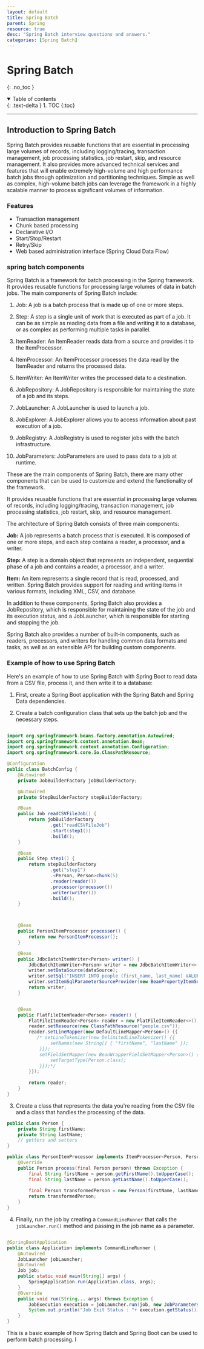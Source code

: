 ```yaml
---
layout: default
title: Spring Batch
parent: Spring
resource: true
desc: "Spring Batch interview questions and answers."
categories: [Spring Batch]
---
```


# Spring Batch
{: .no_toc }

<details open markdown="block">
  <summary>
    Table of contents
  </summary>
  {: .text-delta }
1. TOC
{:toc}
</details>

---

##  Introduction to Spring Batch

Spring Batch provides reusable functions that are essential in processing large volumes of records, including logging/tracing, transaction management, job processing statistics, job restart, skip, and resource management. It also provides more advanced technical services and features that will enable extremely high-volume and high performance batch jobs through optimization and partitioning techniques. Simple as well as complex, high-volume batch jobs can leverage the framework in a highly scalable manner to process significant volumes of information.

###  Features
- Transaction management
- Chunk based processing
- Declarative I/O
- Start/Stop/Restart
- Retry/Skip
- Web based administration interface (Spring Cloud Data Flow)


###  spring batch components

Spring Batch is a framework for batch processing in the Spring framework. It provides reusable functions for processing large volumes of data in batch jobs. The main components of Spring Batch include:

1. Job: A job is a batch process that is made up of one or more steps.

2. Step: A step is a single unit of work that is executed as part of a job. It can be as simple as reading data from a file and writing it to a database, or as complex as performing multiple tasks in parallel.

3. ItemReader: An ItemReader reads data from a source and provides it to the ItemProcessor.

4. ItemProcessor: An ItemProcessor processes the data read by the ItemReader and returns the processed data.

5. ItemWriter: An ItemWriter writes the processed data to a destination.

6. JobRepository: A JobRepository is responsible for maintaining the state of a job and its steps.

7. JobLauncher: A JobLauncher is used to launch a job.

8. JobExplorer: A JobExplorer allows you to access information about past execution of a job.

9. JobRegistry: A JobRegistry is used to register jobs with the batch infrastructure.

10. JobParameters: JobParameters are used to pass data to a job at runtime.

These are the main components of Spring Batch, there are many other components that can be used to customize and extend the functionality of the framework.

It provides reusable functions that are essential in processing large volumes of records, including logging/tracing, transaction management, job processing statistics, job restart, skip, and resource management.

The architecture of Spring Batch consists of three main components:

**Job:** A job represents a batch process that is executed. It is composed of one or more steps, and each step contains a reader, a processor, and a writer.

**Step:** A step is a domain object that represents an independent, sequential phase of a job and contains a reader, a processor, and a writer.

**Item:** An item represents a single record that is read, processed, and written. Spring Batch provides support for reading and writing items in various formats, including XML, CSV, and database.

In addition to these components, Spring Batch also provides a JobRepository, which is responsible for maintaining the state of the job and its execution status, and a JobLauncher, which is responsible for starting and stopping the job.

Spring Batch also provides a number of built-in components, such as readers, processors, and writers for handling common data formats and tasks, as well as an extensible API for building custom components.


###  Example of how to use Spring Batch

Here's an example of how to use Spring Batch with Spring Boot to read data from a CSV file, process it, and then write it to a database:

1.  First, create a Spring Boot application with the Spring Batch and Spring Data dependencies.

2. Create a batch configuration class that sets up the batch job and the necessary steps.  



```java

import org.springframework.beans.factory.annotation.Autowired;
import org.springframework.context.annotation.Bean;
import org.springframework.context.annotation.Configuration;
import org.springframework.core.io.ClassPathResource;

@Configuration
public class BatchConfig {
    @Autowired
    private JobBuilderFactory jobBuilderFactory;

    @Autowired
    private StepBuilderFactory stepBuilderFactory;

    @Bean
    public Job readCSVFileJob() {
        return jobBuilderFactory
                .get("readCSVFileJob")
                .start(step1())
                .build();
    }

    @Bean
    public Step step1() {
        return stepBuilderFactory
                .get("step1")
                .<Person, Person>chunk(5)
                .reader(reader())
                .processor(processor())
                .writer(writer())
                .build();
    }



    @Bean
    public PersonItemProcessor processor() {
        return new PersonItemProcessor();
    }

    @Bean
    public JdbcBatchItemWriter<Person> writer() {
        JdbcBatchItemWriter<Person> writer = new JdbcBatchItemWriter<>();
        writer.setDataSource(dataSource);
        writer.setSql("INSERT INTO people (first_name, last_name) VALUES (:firstName, :lastName)");
        writer.setItemSqlParameterSourceProvider(new BeanPropertyItemSqlParameterSourceProvider());
        return writer;
    }


    @Bean
    public FlatFileItemReader<Person> reader() {
        FlatFileItemReader<Person> reader = new FlatFileItemReader<>();
        reader.setResource(new ClassPathResource("people.csv"));
        reader.setLineMapper(new DefaultLineMapper<Person>() {{
           /* setLineTokenizer(new DelimitedLineTokenizer() {{
                setNames(new String[] { "firstName", "lastName" });
            }});
            setFieldSetMapper(new BeanWrapperFieldSetMapper<Person>() {{
                setTargetType(Person.class);
            }});*/
        }});
        
        return reader;
    }
}   
```

3. Create a class that represents the data you're reading from the CSV file and a class that handles the processing of the data.

```java
public class Person {
    private String firstName;
    private String lastName;
    // getters and setters
}

public class PersonItemProcessor implements ItemProcessor<Person, Person> {
    @Override
    public Person process(final Person person) throws Exception {
        final String firstName = person.getFirstName().toUpperCase();
        final String lastName = person.getLastName().toUpperCase();
 
        final Person transformedPerson = new Person(firstName, lastName);
        return transformedPerson;
    }
}


```

4. Finally, run the job by creating a `CommandLineRunner` that calls the `jobLauncher.run()` method and passing in the job name as a parameter.


```java

@SpringBootApplication
public class Application implements CommandLineRunner {
    @Autowired
    JobLauncher jobLauncher;
    @Autowired
    Job job;
    public static void main(String[] args) {
        SpringApplication.run(Application.class, args);
    }
    @Override
    public void run(String... args) throws Exception {
        JobExecution execution = jobLauncher.run(job, new JobParameters());
        System.out.println("Job Exit Status : "+ execution.getStatus());
    }
}


```

This is a basic example of how Spring Batch and Spring Boot can be used to perform batch processing. I








